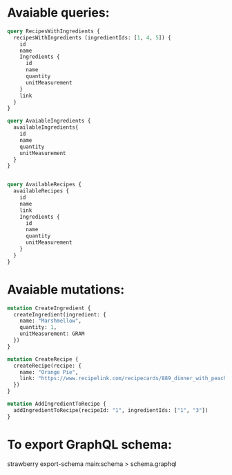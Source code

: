 # Avaiable queries:

```graphql
query RecipesWithIngredients {
  recipesWithIngredients (ingredientIds: [1, 4, 5]) {
    id
    name
    Ingredients {
      id
      name
      quantity
      unitMeasurement
    }
    link
  }
}

query AvaiableIngredients {
  availableIngredients{
    id
    name
    quantity
    unitMeasurement
  }
}


query AvailableRecipes {
  availableRecipes {
    id
    name
    link
	Ingredients {
      id
      name
      quantity
      unitMeasurement
    }
  }
}
```

# Avaiable mutations:
```graphql
mutation CreateIngredient {
  createIngredient(ingredient: {
    name: "Marshmellow",
    quantity: 1,
    unitMeasurement: GRAM
  })
}

mutation CreateRecipe {
  createRecipe(recipe: {
    name: "Orange Pie",
    link: "https://www.recipelink.com/recipecards/889_dinner_with_peaches.html"
  })
}

mutation AddIngredientToRecipe {
  addIngredientToRecipe(recipeId: "1", ingredientIds: ["1", "3"])
}

```

# To export GraphQL schema:
strawberry export-schema main:schema > schema.graphql

